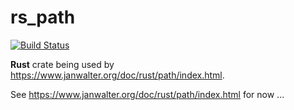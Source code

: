 # rs_path

[![Build Status](https://travis-ci.org/wahn/rs_path.svg?branch=master)](https://travis-ci.org/wahn/rs_path)

**Rust** crate being used by https://www.janwalter.org/doc/rust/path/index.html.

See https://www.janwalter.org/doc/rust/path/index.html for now ...
